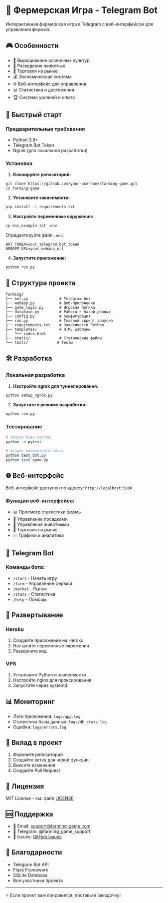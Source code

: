 # 🌾 Фермерская Игра - Telegram Bot

Интерактивная фермерская игра в Telegram с веб-интерфейсом для управления фермой.

## 🎮 Особенности

- 🌱 Выращивание различных культур
- 🐄 Разведение животных
- 🏪 Торговля на рынке
- 💰 Экономическая система
- 🌐 Веб-интерфейс для управления
- 📊 Статистика и достижения
- 🏆 Система уровней и опыта

## 🚀 Быстрый старт

### Предварительные требования

- Python 3.8+
- Telegram Bot Token
- Ngrok (для локальной разработки)

### Установка

1. **Клонируйте репозиторий:**
```bash
git clone https://github.com/your-username/farming-game.git
cd farming-game
```

2. **Установите зависимости:**
```bash
pip install -r requirements.txt
```

3. **Настройте переменные окружения:**
```bash
cp env_example.txt .env
```

Отредактируйте файл `.env`:
```env
BOT_TOKEN=your_telegram_bot_token
WEBAPP_URL=your_webapp_url
```

4. **Запустите приложение:**
```bash
python run.py
```

## 📁 Структура проекта

```
farming/
├── bot.py              # Telegram бот
├── webapp.py           # Веб-приложение
├── game_logic.py       # Игровая логика
├── database.py         # Работа с базой данных
├── config.py           # Конфигурация
├── run.py              # Главный скрипт запуска
├── requirements.txt    # Зависимости Python
├── templates/          # HTML шаблоны
│   └── index.html
├── static/             # Статические файлы
└── tests/             # Тесты
```

## 🛠️ Разработка

### Локальная разработка

1. **Настройте ngrok для туннелирования:**
```bash
python setup_ngrok.py
```

2. **Запустите в режиме разработки:**
```bash
python run.py
```

### Тестирование

```bash
# Запуск всех тестов
python -m pytest

# Запуск конкретного теста
python test_bot.py
python test_game.py
```

## 🌐 Веб-интерфейс

Веб-интерфейс доступен по адресу: `http://localhost:5000`

### Функции веб-интерфейса:
- 📊 Просмотр статистики фермы
- 🌱 Управление посадками
- 🐄 Управление животными
- 🏪 Торговля на рынке
- 📈 Графики и аналитика

## 📱 Telegram Bot

### Команды бота:
- `/start` - Начать игру
- `/farm` - Управление фермой
- `/market` - Рынок
- `/stats` - Статистика
- `/help` - Помощь

## 🚀 Развертывание

### Heroku

1. Создайте приложение на Heroku
2. Настройте переменные окружения
3. Разверните код

### VPS

1. Установите Python и зависимости
2. Настройте nginx для проксирования
3. Запустите через systemd

## 📊 Мониторинг

- Логи приложения: `logs/app.log`
- Статистика базы данных: `logs/db_stats.log`
- Ошибки: `logs/errors.log`

## 🤝 Вклад в проект

1. Форкните репозиторий
2. Создайте ветку для новой функции
3. Внесите изменения
4. Создайте Pull Request

## 📄 Лицензия

MIT License - см. файл [LICENSE](LICENSE)

## 🆘 Поддержка

- 📧 Email: support@farming-game.com
- 💬 Telegram: @farming_game_support
- 🐛 Issues: [GitHub Issues](https://github.com/your-username/farming-game/issues)

## 🙏 Благодарности

- Telegram Bot API
- Flask Framework
- SQLite Database
- Все участники проекта

---

⭐ Если проект вам понравился, поставьте звездочку!
